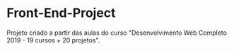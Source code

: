 # Front-End-Project
Projeto criado a partir das aulas do curso "Desenvolvimento Web Completo 2019 - 19 cursos + 20 projetos".
